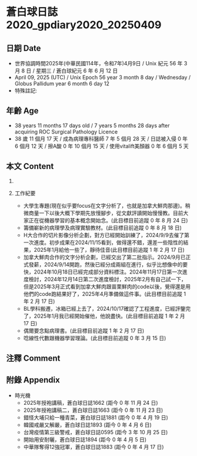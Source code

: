 [_metadata_:encoding]: - "utf-8"
[_metadata_:language]: - "zh-Hant-TW"
[_metadata_:fileformat]: - "markdown"
[_metadata_:MIME_type]: - "text/plain"
[_metadata_:markdown_version]: - "commonmark version 0.30"
[_metadata_:markdown_spec]: - "https://spec.commonmark.org/0.30/"

# 蒼白球日誌2020_gpdiary2020_20250409 #

## 日期 Date ##

* 世界協調時間2025年(中華民國114年，令和7年)4月9日 / Unix 紀元 56 年 3 月 8 日 / 星期三 / 蒼白球紀元 6 年 6 月 12 日
* April 09, 2025 (UTC) / Unix Epoch 56 year 3 month 8 day / Wednesday / Globus Pallidum year 6 month 6 day 12
* 特殊註記:

## 年齡 Age ##

* 38 years 11 months 17 days old / 7 years 5 months 28 days after acquiring ROC Surgical Pathology Licence
* 38 歲 11 個月 17 天 / 成為病理專科醫師 7 年 5 個月 28 天 / 日誌被入侵 0 年 6 個月 12 天 / 擦A酸 0 年 10 個月 15 天 / 使用vitalift美顏器 0 年 6 個月 5 天

## 本文 Content ##

1. 

2. 工作紀要

    - 大學生專題(現在似乎要focus在文字分析了，也就是加拿大鮮肉那邊)。稍微商量一下以後大概下學期先放慢腳步，從文獻評讀開始慢慢教。目前大家正在從機器學習的基本概念開始念。(此目標目前追蹤 0 年 8 月 24 日)
    - 籌備嶄新的病理學及病理實驗教材。(此目標目前追蹤 0 年 8 月 18 日)
    - H大合作的切片影像分析企劃，對方已經開始訓練了，2024/9/9去催了第一次進度。初步成果在2024/11/15看到，做得還不錯，還差一些陰性的結果，2025年1月給他一些了，靜待佳音(此目標目前追蹤 1 年 2 月 17 日)
    - 加拿大鮮肉合作的文字分析企劃，已經交出了第二批指示。2024/9月已正式發薪，2024/9/14開跑，然後已經分成兩組在進行，似乎比想像中的要快，2024年10月18日已經完成部分資料標注。2024年11月17日第一次進度檢討，2024年12月14日第二次進度檢討，2025年2月有自己試一下，但是2025年3月正式看到加拿大鮮肉跟苗栗鮮肉的code以後，覺得還是用他們的code跑結果好了，2025年4月準備做這件事。(此目標目前追蹤 1 年 2 月 17 日)
    - BL學科搬遷，冰箱已經上去了，2024/10/17確認了工程進度，已經評鑒完了，2025年1月我已經開始催他，他說盡快。(此目標目前追蹤 1 年 2 月 17 日)
    - 偶爾要念點病理書。(此目標目前追蹤 1 年 2 月 17 日)
    - 唸線性代數跟機器學習理論。(此目標目前追蹤 0 年 3 月 15 日)

## 注釋 Comment ##


## 附錄 Appendix ##

* 時光機
    - 2025年授袍講稿，蒼白球日誌1662 (距今 0 年 11 月 24 日)
    - 2025年授袍講稿二，蒼白球日誌1663 (距今 0 年 11 月 23 日)
    - 錯怪大埔只給一種青菜，蒼白球日誌1881 (距今 0 年 4 月 19 日)
    - 韓國戒嚴又解嚴，蒼白球日誌1893 (距今 0 年 4 月 6 日)
    - 台灣疫情第三級警戒，蒼白球日誌0595 (距今 3 年 10 月 25 日)
    - 開始用安耐曬，蒼白球日誌1894 (距今 0 年 4 月 5 日)
    - 中華隊奪得12強冠軍，蒼白球日誌1883 (距今 0 年 4 月 17 日)
